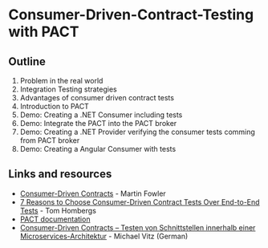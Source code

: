 # Consumer-Driven-Contract-Testing with PACT

## Outline
1. Problem in the real world
1. Integration Testing strategies
1. Advantages of consumer driven contract tests
1. Introduction to PACT
1. Demo: Creating a .NET Consumer including tests
1. Demo: Integrate the PACT into the PACT broker
1. Demo: Creating a .NET Provider verifying the consumer tests comming from PACT broker
1. Demo: Creating a Angular Consumer with tests

## Links and resources
* [Consumer-Driven Contracts](https://www.martinfowler.com/articles/consumerDrivenContracts.html#Consumer-drivenContracts) - Martin Fowler
* [7 Reasons to Choose Consumer-Driven Contract Tests Over End-to-End Tests](https://reflectoring.io/7-reasons-for-consumer-driven-contracts/) - Tom Hombergs
* [PACT documentation](https://docs.pact.io/)
* [Consumer-Driven Contracts – Testen von Schnittstellen innerhalb einer Microservices-Architektur](https://www.innoq.com/de/articles/2016/09/consumer-driven-contracts/) - Michael Vitz (German)